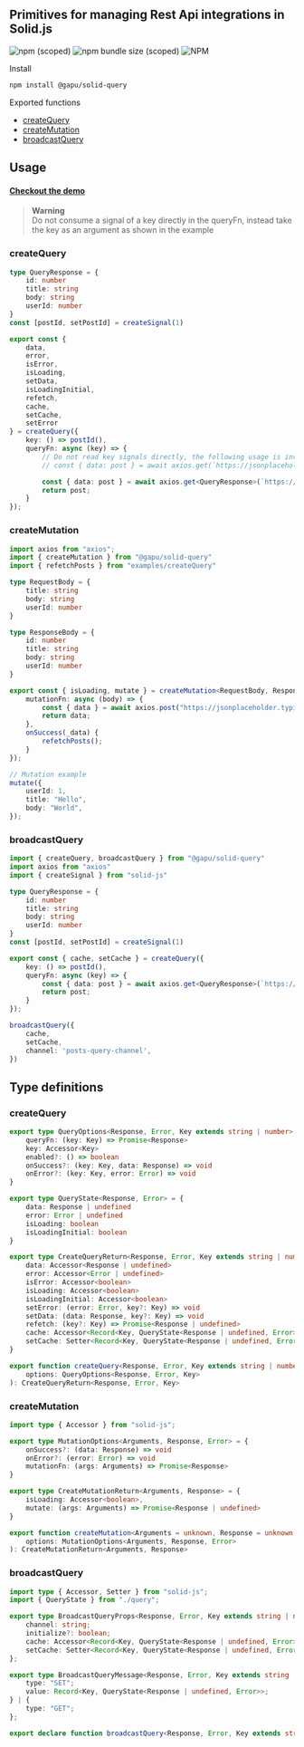 ## Primitives for managing Rest Api integrations in Solid.js
![npm (scoped)](https://img.shields.io/npm/v/%40gapu/solid-query)
![npm bundle size (scoped)](https://img.shields.io/bundlephobia/minzip/%40gapu/solid-query)
![NPM](https://img.shields.io/npm/l/%40gapu%2Fsolid-query)

Install
```bash
npm install @gapu/solid-query
```

Exported functions
- [createQuery](#createquery)
- [createMutation](#createmutation)
- [broadcastQuery](#broadcastquery)


## Usage
#### [Checkout the demo](https://stackblitz.com/edit/gapu-solid-query?file=src%2FApp.tsx)

> **Warning**  
> Do not consume a signal of a key directly in the queryFn, instead take the key as an argument as shown in the example

### createQuery
```ts
type QueryResponse = {
    id: number
    title: string
    body: string
    userId: number
}
const [postId, setPostId] = createSignal(1)

export const { 
    data,
    error,
    isError,
    isLoading,
    setData,
    isLoadingInitial,
    refetch,
    cache,
    setCache,
    setError
} = createQuery({
    key: () => postId(),
    queryFn: async (key) => {
        // Do not read key signals directly, the following usage is invalid:
        // const { data: post } = await axios.get(`https://jsonplaceholder.typicode.com/posts/${postId()}`);

        const { data: post } = await axios.get<QueryResponse>(`https://jsonplaceholder.typicode.com/posts/${key}`);
        return post;
    }
});
```

### createMutation
```ts
import axios from "axios";
import { createMutation } from "@gapu/solid-query"
import { refetchPosts } from "examples/createQuery"

type RequestBody = {
    title: string
    body: string
    userId: number
}

type ResponseBody = {
    id: number
    title: string
    body: string
    userId: number
}

export const { isLoading, mutate } = createMutation<RequestBody, ResponseBody>({
    mutationFn: async (body) => {
        const { data } = await axios.post("https://jsonplaceholder.typicode.com/posts", body);
        return data;
    },
    onSuccess(_data) {
        refetchPosts();
    }
});

// Mutation example
mutate({
    userId: 1,
    title: "Hello",
    body: "World",
});
```

### broadcastQuery
```ts
import { createQuery, broadcastQuery } from "@gapu/solid-query"
import axios from "axios"
import { createSignal } from "solid-js"

type QueryResponse = {
    id: number
    title: string
    body: string
    userId: number
}
const [postId, setPostId] = createSignal(1)

export const { cache, setCache } = createQuery({
    key: () => postId(),
    queryFn: async (key) => {
        const { data: post } = await axios.get<QueryResponse>(`https://jsonplaceholder.typicode.com/posts/${key}`);
        return post;
    }
});

broadcastQuery({
    cache,
    setCache,
    channel: 'posts-query-channel',
})
```

## Type definitions

### createQuery

```ts
export type QueryOptions<Response, Error, Key extends string | number> = {
    queryFn: (key: Key) => Promise<Response>
    key: Accessor<Key>
    enabled?: () => boolean
    onSuccess?: (key: Key, data: Response) => void
    onError?: (key: Key, error: Error) => void
}

export type QueryState<Response, Error> = {
    data: Response | undefined
    error: Error | undefined
    isLoading: boolean
    isLoadingInitial: boolean
}

export type CreateQueryReturn<Response, Error, Key extends string | number> = {
    data: Accessor<Response | undefined>
    error: Accessor<Error | undefined>
    isError: Accessor<boolean>
    isLoading: Accessor<boolean>
    isLoadingInitial: Accessor<boolean>
    setError: (error: Error, key?: Key) => void
    setData: (data: Response, key?: Key) => void
    refetch: (key?: Key) => Promise<Response | undefined>
    cache: Accessor<Record<Key, QueryState<Response | undefined, Error>>>
    setCache: Setter<Record<Key, QueryState<Response | undefined, Error>>>
}

export function createQuery<Response, Error, Key extends string | number>(
    options: QueryOptions<Response, Error, Key>
): CreateQueryReturn<Response, Error, Key>
```

### createMutation
```ts
import type { Accessor } from "solid-js";

export type MutationOptions<Arguments, Response, Error> = {
    onSuccess?: (data: Response) => void
    onError?: (error: Error) => void
    mutationFn: (args: Arguments) => Promise<Response>
}

export type CreateMutationReturn<Arguments, Response> = {
    isLoading: Accessor<boolean>,
    mutate: (args: Arguments) => Promise<Response | undefined>
}

export function createMutation<Arguments = unknown, Response = unknown, Error = unknown>(
    options: MutationOptions<Arguments, Response, Error>
): CreateMutationReturn<Arguments, Response>
```

### broadcastQuery
```ts
import type { Accessor, Setter } from "solid-js";
import { QueryState } from "./query";

export type BroadcastQueryProps<Response, Error, Key extends string | number> = {
    channel: string;
    initialize?: boolean;
    cache: Accessor<Record<Key, QueryState<Response | undefined, Error>>>;
    setCache: Setter<Record<Key, QueryState<Response | undefined, Error>>>;
};

export type BroadcastQueryMessage<Response, Error, Key extends string | number> = {
    type: "SET";
    value: Record<Key, QueryState<Response | undefined, Error>>;
} | {
    type: "GET";
};

export declare function broadcastQuery<Response, Error, Key extends string | number>(props: BroadcastQueryProps<Response, Error, Key>): void;
```
